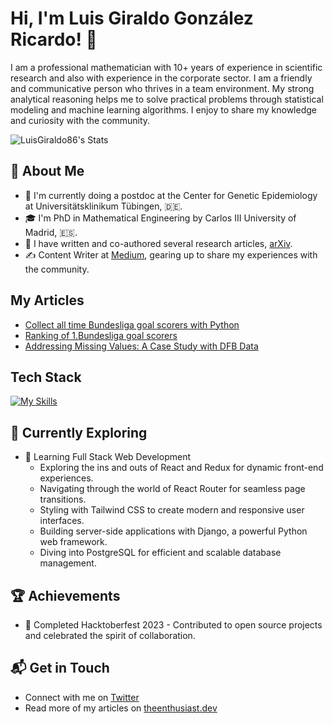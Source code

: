 # Hi, I'm Luis Giraldo González Ricardo! 👋

I am a professional mathematician with 10+ years of experience in scientific research and also with experience in the corporate sector. I am a friendly and communicative person who thrives in a team environment. My strong analytical reasoning helps me to solve practical problems through statistical modeling and machine learning algorithms. I enjoy to share my knowledge and curiosity with the community.

![LuisGiraldo86's Stats](https://github-readme-stats.vercel.app/api?username=LuisGiraldo86&theme=vue-dark&show_icons=true&hide_border=true&count_private=true)

## 🚀 About Me

- 🔭 I'm currently doing a postdoc at the Center for Genetic Epidemiology at Universitätsklinikum Tübingen, :de:.
- 🎓 I'm PhD in Mathematical Engineering by Carlos III University of Madrid, :es:.
- 📝 I have written and co-authored several research articles, [arXiv](https://arxiv.org/search/math?searchtype=author&query=Ricardo%2C+L+G+G).
- ✍️ Content Writer at [Medium](https://medium.com/@luisggon_85289), gearing up to share my experiences with the community.

## My Articles
- [Collect all time Bundesliga goal scorers with Python](https://medium.com/@luisggon_85289/collect-all-time-bundesliga-goal-scorers-with-python-1ee9b2e70377)
- [Ranking of 1.Bundesliga goal scorers](https://medium.com/@luisggon_85289/ranking-of-1-bundesliga-goal-scorers-7a7ddd1559a8)
- [Addressing Missing Values: A Case Study with DFB Data](https://medium.com/@luisggon_85289/addressing-missing-values-a-case-study-with-dfb-data-88df8d4333a0)


## Tech Stack
[![My Skills](https://skillicons.dev/icons?i=js,html,css,docker)](https://skillicons.dev)

## 🌱 Currently Exploring

- 🚀 Learning Full Stack Web Development
  - Exploring the ins and outs of React and Redux for dynamic front-end experiences.
  - Navigating through the world of React Router for seamless page transitions.
  - Styling with Tailwind CSS to create modern and responsive user interfaces.
  - Building server-side applications with Django, a powerful Python web framework.
  - Diving into PostgreSQL for efficient and scalable database management.

 ## 🏆 Achievements

- 🌟 Completed Hacktoberfest 2023 - Contributed to open source projects and celebrated the spirit of collaboration.


## 📬 Get in Touch

- Connect with me on [Twitter](https://twitter.com/introvertedbot)
- Read more of my articles on [theenthusiast.dev](https://theenthusiast.dev)

